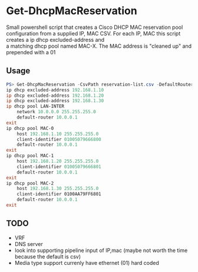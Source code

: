 # Get-DhcpMacReservation
Small powershell script that creates a Cisco DHCP MAC reservation pool configuration from a 
supplied IP, MAC CSV. For each IP, MAC this script creates a ip dhcp excluded-address and  
a matching dhcp pool named MAC-X. The MAC address is "cleaned up" and prepended with a 01  

## Usage
``` Powershell
PS> Get-DhcpMacReservation -CsvPath reservation-list.csv -DefaultRouter 10.0.0.1 -NetworkIp 10.0.0.0 -NetworkMask 255.255.255.0 -PoolName LAN-INTER
ip dhcp excluded-address 192.168.1.10
ip dhcp excluded-address 192.168.1.20
ip dhcp excluded-address 192.168.1.30
ip dhcp pool LAN-INTER
    network 10.0.0.0 255.255.255.0
    default-router 10.0.0.1
exit
ip dhcp pool MAC-0
    host 192.168.1.10 255.255.255.0
    client-identifier 01005079666800
    default-router 10.0.0.1
exit
ip dhcp pool MAC-1
    host 192.168.1.20 255.255.255.0
    client-identifier 01005079666801
    default-router 10.0.0.1
exit
ip dhcp pool MAC-2
    host 192.168.1.30 255.255.255.0
    client-identifier 0100AA79FF6801
    default-router 10.0.0.1
exit
```

## TODO
- VRF
- DNS server
- look into supporting pipeline input of IP,mac (maybe not worth the time because the default is csv)
- Media type support currenly have ethernet (01) hard coded



